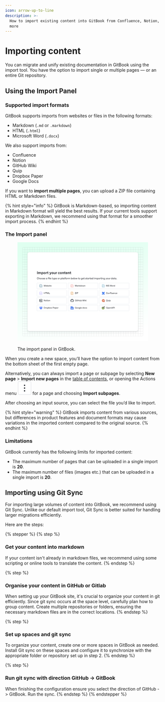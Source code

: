 ```yaml
---
icon: arrow-up-to-line
description: >-
  How to import existing content into GitBook from Confluence, Notion, Git and
  more
---
```


# Importing content

You can migrate and unify existing documentation in GitBook using the import tool. You have the option to import single or multiple pages — or an entire Git repository.

## Using the Import Panel

### Supported import formats

GitBook supports imports from websites or files in the following formats:

* Markdown (`.md` or `.markdown`)
* HTML (`.html`)
* Microsoft Word (`.docx`)

We also support imports from:

* Confluence
* Notion
* GitHub Wiki
* Quip
* Dropbox Paper
* Google Docs

If you want to **import multiple pages**, you can upload a ZIP file containing HTML or Markdown files.

{% hint style="info" %}
GitBook is Markdown-based, so importing content in Markdown format will yield the best results. If your current tools support exporting in Markdown, we recommend using that format for a smoother import process.
{% endhint %}



### The Import panel

<figure><img src="../.gitbook/assets/10_01_25_import_modal.svg" alt=""><figcaption><p>The import panel in GitBook.</p></figcaption></figure>

When you create a new space, you’ll have the option to import content from the bottom sheet of the first empty page.

Alternatively, you can always import a page or subpage by selecting **New page** > **Import new pages** in the [table of contents](../resources/gitbook-ui.md#table-of-contents), or opening the Actions menu <picture><source srcset="../.gitbook/assets/actions_icon_dark.svg" media="(prefers-color-scheme: dark)"><img src="../.gitbook/assets/actions_icon_light.svg" alt=""></picture> for a page and choosing **Import subpages**.

After choosing an input source, you can select the file you’d like to import.

{% hint style="warning" %}
GitBook imports content from various sources, but differences in product features and document formats may cause variations in the imported content compared to the original source.
{% endhint %}

### Limitations

GitBook currently has the following limits for imported content:

* The maximum number of pages that can be uploaded in a single import is **20**.
* The maximum number of files (images etc.) that can be uploaded in a single import is **20**.



## Importing using Git Sync

For importing large volumes of content into GitBook, we recommend using Git Sync. Unlike our default import tool, Git Sync is better suited for handling larger migrations efficiently.

Here are the steps:

{% stepper %}
{% step %}
### Get your content into markdown

If your content isn't already in markdown files, we recommend using some scripting or online tools to translate the content.
{% endstep %}

{% step %}
### Organise your content in GitHub or Gitlab

When setting up your GitBook site, it's crucial to organize your content in git efficiently. Since git sync occurs at the space level, carefully plan how to group content. Create multiple repositories or folders, ensuring the necessary markdown files are in the correct locations.
{% endstep %}

{% step %}
### Set up spaces and git sync

To organize your content, create one or more spaces in GitBook as needed. Install Git sync on these spaces and configure it to synchronize with the appropriate folder or repository set up in step 2.&#x20;
{% endstep %}

{% step %}
### Run git sync with direction GitHub -> GitBook

When finishing the configuration ensure you select the direction of GitHub -> GitBook. Run the sync.
{% endstep %}
{% endstepper %}
